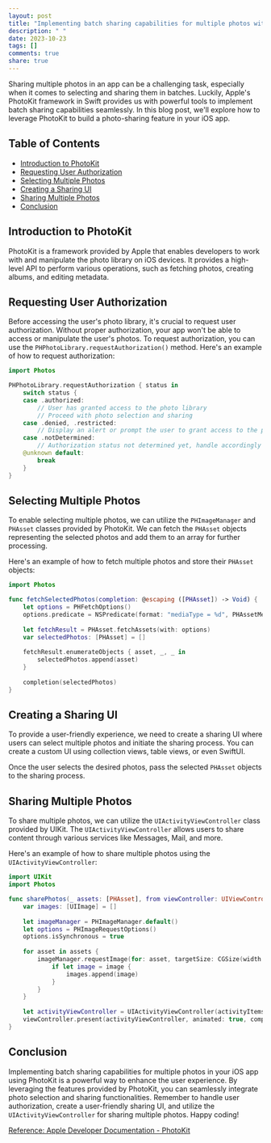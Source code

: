 ```yaml
---
layout: post
title: "Implementing batch sharing capabilities for multiple photos with Swift PhotoKit"
description: " "
date: 2023-10-23
tags: []
comments: true
share: true
---
```


Sharing multiple photos in an app can be a challenging task, especially when it comes to selecting and sharing them in batches. Luckily, Apple's PhotoKit framework in Swift provides us with powerful tools to implement batch sharing capabilities seamlessly. In this blog post, we'll explore how to leverage PhotoKit to build a photo-sharing feature in your iOS app.

## Table of Contents
- [Introduction to PhotoKit](#introduction-to-photokit)
- [Requesting User Authorization](#requesting-user-authorization)
- [Selecting Multiple Photos](#selecting-multiple-photos)
- [Creating a Sharing UI](#creating-a-sharing-ui)
- [Sharing Multiple Photos](#sharing-multiple-photos)
- [Conclusion](#conclusion)

## Introduction to PhotoKit

PhotoKit is a framework provided by Apple that enables developers to work with and manipulate the photo library on iOS devices. It provides a high-level API to perform various operations, such as fetching photos, creating albums, and editing metadata.

## Requesting User Authorization

Before accessing the user's photo library, it's crucial to request user authorization. Without proper authorization, your app won't be able to access or manipulate the user's photos. To request authorization, you can use the `PHPhotoLibrary.requestAuthorization()` method. Here's an example of how to request authorization:

```swift
import Photos

PHPhotoLibrary.requestAuthorization { status in
    switch status {
    case .authorized:
        // User has granted access to the photo library
        // Proceed with photo selection and sharing
    case .denied, .restricted:
        // Display an alert or prompt the user to grant access to the photo library
    case .notDetermined:
        // Authorization status not determined yet, handle accordingly
    @unknown default:
        break
    }
}
```

## Selecting Multiple Photos

To enable selecting multiple photos, we can utilize the `PHImageManager` and `PHAsset` classes provided by PhotoKit. We can fetch the `PHAsset` objects representing the selected photos and add them to an array for further processing.

Here's an example of how to fetch multiple photos and store their `PHAsset` objects:

```swift
import Photos

func fetchSelectedPhotos(completion: @escaping ([PHAsset]) -> Void) {
    let options = PHFetchOptions()
    options.predicate = NSPredicate(format: "mediaType = %d", PHAssetMediaType.image.rawValue)
    
    let fetchResult = PHAsset.fetchAssets(with: options)
    var selectedPhotos: [PHAsset] = []
    
    fetchResult.enumerateObjects { asset, _, _ in
        selectedPhotos.append(asset)
    }
    
    completion(selectedPhotos)
}
```

## Creating a Sharing UI

To provide a user-friendly experience, we need to create a sharing UI where users can select multiple photos and initiate the sharing process. You can create a custom UI using collection views, table views, or even SwiftUI.

Once the user selects the desired photos, pass the selected `PHAsset` objects to the sharing process.

## Sharing Multiple Photos

To share multiple photos, we can utilize the `UIActivityViewController` class provided by UIKit. The `UIActivityViewController` allows users to share content through various services like Messages, Mail, and more.

Here's an example of how to share multiple photos using the `UIActivityViewController`:

```swift
import UIKit
import Photos

func sharePhotos(_ assets: [PHAsset], from viewController: UIViewController) {
    var images: [UIImage] = []
    
    let imageManager = PHImageManager.default()
    let options = PHImageRequestOptions()
    options.isSynchronous = true
    
    for asset in assets {
        imageManager.requestImage(for: asset, targetSize: CGSize(width: 300, height: 300), contentMode: .aspectFill, options: options) { image, _ in
            if let image = image {
                images.append(image)
            }
        }
    }
    
    let activityViewController = UIActivityViewController(activityItems: images, applicationActivities: nil)
    viewController.present(activityViewController, animated: true, completion: nil)
}
```

## Conclusion

Implementing batch sharing capabilities for multiple photos in your iOS app using PhotoKit is a powerful way to enhance the user experience. By leveraging the features provided by PhotoKit, you can seamlessly integrate photo selection and sharing functionalities. Remember to handle user authorization, create a user-friendly sharing UI, and utilize the `UIActivityViewController` for sharing multiple photos. Happy coding!

[Reference: Apple Developer Documentation - PhotoKit](https://developer.apple.com/documentation/photokit)